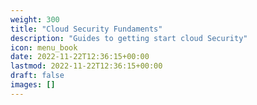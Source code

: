 ```yaml
---
weight: 300
title: "Cloud Security Fundaments"
description: "Guides to getting start cloud Security"
icon: menu_book
date: 2022-11-22T12:36:15+00:00
lastmod: 2022-11-22T12:36:15+00:00
draft: false
images: []
---
```




